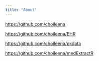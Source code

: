 ```yaml
---
title: "About"
---
```


https://github.com/choileena

https://github.com/choileena/EHR

https://github.com/choileena/pkdata

https://github.com/choileena/medExtractR
